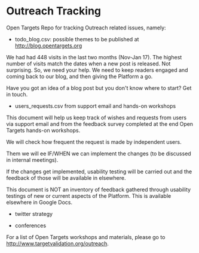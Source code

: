 # Outreach Tracking

Open Targets Repo for tracking Outreach related issues, namely:

- todo_blog.csv: possible themes to be published at http://blog.opentargets.org

We had had 448 visits in the last two months (Nov-Jan 17).
The highest number of visits match the dates when a new post is released. Not surprising.
So, we need your help. We need to keep readers engaged and coming back to our blog, and then giving the Platform a go.

Have you got an idea of a blog post but you don't know where to start? Get in touch.

- users_requests.csv from support email and hands-on workshops

This document will help us  keep track of wishes and requests from users via support email and from the feedback survey completed at the end Open Targets hands-on workshops. 

We will check how frequent the request is made by independent users.

Them we will ee IF/WHEN we can implement the changes (to be discussed in internal meetings).

If the changes get implemented, usability testing will be carried out and the feedback of those will be available in elsewhere.

This document is NOT an inventory of feedback gathered through usability testings of new or current aspects of the Platform. This is available elsewhere in Google Docs.

- twitter strategy


- conferences


For a list of Open Targets workshops and materials, please go to http://www.targetvalidation.org/outreach.

